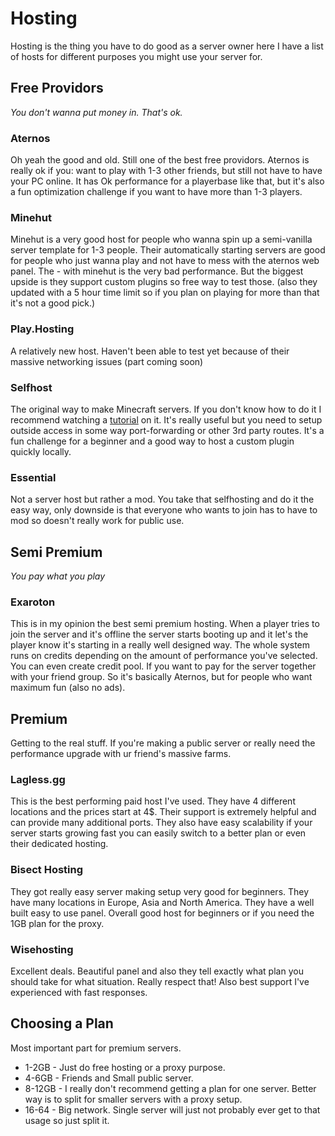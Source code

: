 # Hosting
Hosting is the thing you have to do good as a server owner here I have a list of hosts for different purposes you might use your server for.
## Free Providors
_You don't wanna put money in. That's ok._
### Aternos
Oh yeah the good and old. Still one of the best free providors. Aternos is really ok if you: want to play with 1-3 other friends, but still not have to have your PC online. It has Ok performance for a playerbase like that, but it's also a fun optimization challenge if you want to have more than 1-3 players. 
### Minehut
Minehut is a very good host for people who wanna spin up a semi-vanilla server template for 1-3 people. Their automatically starting servers are good for people who just wanna play and not have to mess with the aternos web panel. The - with minehut is the very bad performance. But the biggest upside is they support custom plugins so free way to test those. (also they updated with a 5 hour time limit so if you plan on playing for more than that it's not a good pick.)
### Play.Hosting
A relatively new host. Haven't been able to test yet because of their massive networking issues (part coming soon)
### Selfhost
The original way to make Minecraft servers. If you don't know how to do it I recommend watching a [tutorial](https://youtu.be/VfzkLJ8skew?si=Kw9wzjuPVFV-rk97) on it. It's really useful but you need to setup outside access in some way port-forwarding or other 3rd party routes. It's a fun challenge for a beginner and a good way to host a custom plugin quickly locally. 
### Essential
Not a server host but rather a mod. You take that selfhosting and do it the easy way, only downside is that everyone who wants to join has to have to mod so doesn't really work for public use.
## Semi Premium
_You pay what you play_
### Exaroton
This is in my opinion the best semi premium hosting. When a player tries to join the server and it's offline the server starts booting up and it let's the player know it's starting in a really well designed way. The whole system runs on credits depending on the amount of performance you've selected. You can even create credit pool. If you want to pay for the server together with your friend group. So it's basically Aternos, but for people who want maximum fun (also no ads).
## Premium
Getting to the real stuff. If you're making a public server or really need the performance upgrade with ur friend's massive farms. 
### Lagless.gg
This is the best performing paid host I've used. They have 4 different locations and the prices start at 4$. Their support is extremely helpful and can provide many additional ports. They also have easy scalability if your server starts growing fast you can easily switch to a better plan or even their dedicated hosting. 
### Bisect Hosting
They got really easy server making setup very good for beginners. They have many locations in Europe, Asia and North America. They have a well built easy to use panel. Overall good host for beginners or if you need the 1GB plan for the proxy. 
### Wisehosting
Excellent deals. Beautiful panel and also they tell exactly what plan you should take for what situation. Really respect that! Also best support I've experienced with fast responses.
## Choosing a Plan
Most important part for premium servers. 
- 1-2GB - Just do free hosting or a proxy purpose. 
- 4-6GB - Friends and Small public server. 
- 8-12GB - I really don't recommend getting a plan for one server. Better way is to split for smaller servers with a proxy setup. 
- 16-64 - Big network. Single server will just not probably ever get to that usage so just split it. 
